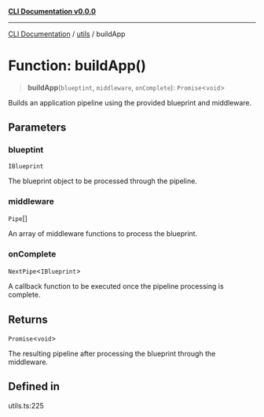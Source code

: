 [**CLI Documentation v0.0.0**](../../README.md)

***

[CLI Documentation](../../modules.md) / [utils](../README.md) / buildApp

# Function: buildApp()

> **buildApp**(`blueptint`, `middleware`, `onComplete`): `Promise`\<`void`\>

Builds an application pipeline using the provided blueprint and middleware.

## Parameters

### blueptint

`IBlueprint`

The blueprint object to be processed through the pipeline.

### middleware

`Pipe`[]

An array of middleware functions to process the blueprint.

### onComplete

`NextPipe`\<`IBlueprint`\>

A callback function to be executed once the pipeline processing is complete.

## Returns

`Promise`\<`void`\>

The resulting pipeline after processing the blueprint through the middleware.

## Defined in

utils.ts:225
